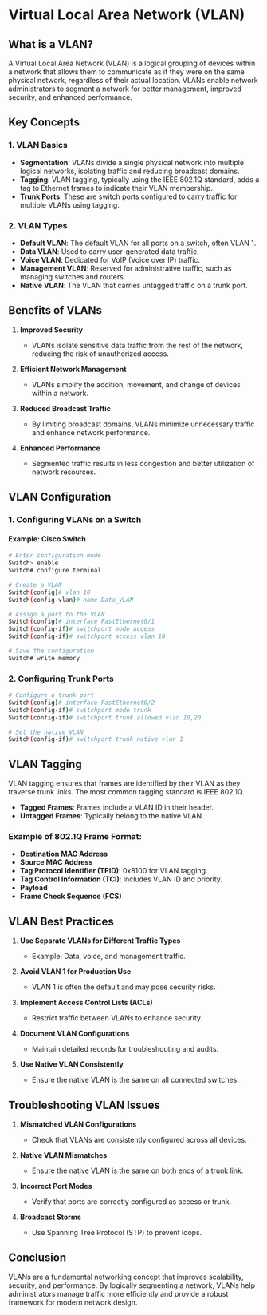 # Virtual Local Area Network (VLAN)

## What is a VLAN?
A Virtual Local Area Network (VLAN) is a logical grouping of devices within a network that allows them to communicate as if they were on the same physical network, regardless of their actual location. VLANs enable network administrators to segment a network for better management, improved security, and enhanced performance.

## Key Concepts

### 1. VLAN Basics
- **Segmentation**: VLANs divide a single physical network into multiple logical networks, isolating traffic and reducing broadcast domains.
- **Tagging**: VLAN tagging, typically using the IEEE 802.1Q standard, adds a tag to Ethernet frames to indicate their VLAN membership.
- **Trunk Ports**: These are switch ports configured to carry traffic for multiple VLANs using tagging.

### 2. VLAN Types
- **Default VLAN**: The default VLAN for all ports on a switch, often VLAN 1.
- **Data VLAN**: Used to carry user-generated data traffic.
- **Voice VLAN**: Dedicated for VoIP (Voice over IP) traffic.
- **Management VLAN**: Reserved for administrative traffic, such as managing switches and routers.
- **Native VLAN**: The VLAN that carries untagged traffic on a trunk port.

## Benefits of VLANs

1. **Improved Security**
   - VLANs isolate sensitive data traffic from the rest of the network, reducing the risk of unauthorized access.

2. **Efficient Network Management**
   - VLANs simplify the addition, movement, and change of devices within a network.

3. **Reduced Broadcast Traffic**
   - By limiting broadcast domains, VLANs minimize unnecessary traffic and enhance network performance.

4. **Enhanced Performance**
   - Segmented traffic results in less congestion and better utilization of network resources.

## VLAN Configuration

### 1. Configuring VLANs on a Switch
#### Example: Cisco Switch
```bash
# Enter configuration mode
Switch> enable
Switch# configure terminal

# Create a VLAN
Switch(config)# vlan 10
Switch(config-vlan)# name Data_VLAN

# Assign a port to the VLAN
Switch(config)# interface FastEthernet0/1
Switch(config-if)# switchport mode access
Switch(config-if)# switchport access vlan 10

# Save the configuration
Switch# write memory
```

### 2. Configuring Trunk Ports
```bash
# Configure a trunk port
Switch(config)# interface FastEthernet0/2
Switch(config-if)# switchport mode trunk
Switch(config-if)# switchport trunk allowed vlan 10,20

# Set the native VLAN
Switch(config-if)# switchport trunk native vlan 1
```

## VLAN Tagging
VLAN tagging ensures that frames are identified by their VLAN as they traverse trunk links. The most common tagging standard is IEEE 802.1Q.

- **Tagged Frames**: Frames include a VLAN ID in their header.
- **Untagged Frames**: Typically belong to the native VLAN.

### Example of 802.1Q Frame Format:
- **Destination MAC Address**
- **Source MAC Address**
- **Tag Protocol Identifier (TPID)**: 0x8100 for VLAN tagging.
- **Tag Control Information (TCI)**: Includes VLAN ID and priority.
- **Payload**
- **Frame Check Sequence (FCS)**

## VLAN Best Practices

1. **Use Separate VLANs for Different Traffic Types**
   - Example: Data, voice, and management traffic.

2. **Avoid VLAN 1 for Production Use**
   - VLAN 1 is often the default and may pose security risks.

3. **Implement Access Control Lists (ACLs)**
   - Restrict traffic between VLANs to enhance security.

4. **Document VLAN Configurations**
   - Maintain detailed records for troubleshooting and audits.

5. **Use Native VLAN Consistently**
   - Ensure the native VLAN is the same on all connected switches.

## Troubleshooting VLAN Issues

1. **Mismatched VLAN Configurations**
   - Check that VLANs are consistently configured across all devices.

2. **Native VLAN Mismatches**
   - Ensure the native VLAN is the same on both ends of a trunk link.

3. **Incorrect Port Modes**
   - Verify that ports are correctly configured as access or trunk.

4. **Broadcast Storms**
   - Use Spanning Tree Protocol (STP) to prevent loops.

## Conclusion
VLANs are a fundamental networking concept that improves scalability, security, and performance. By logically segmenting a network, VLANs help administrators manage traffic more efficiently and provide a robust framework for modern network design.



